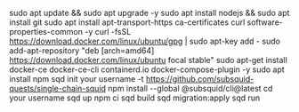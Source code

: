 sudo apt update && sudo apt upgrade -y
sudo apt install nodejs && sudo apt install git
sudo apt install apt-transport-https ca-certificates curl software-properties-common -y
curl -fsSL https://download.docker.com/linux/ubuntu/gpg | sudo apt-key add -
sudo add-apt-repository "deb [arch=amd64] https://download.docker.com/linux/ubuntu focal stable" 
sudo apt-get install docker-ce docker-ce-cli containerd.io docker-compose-plugin -y
sudo apt install npm
sqd init your username -t https://github.com/subsquid-quests/single-chain-squid
npm install --global @subsquid/cli@latest
cd your username
sqd up
npm ci
sqd build
sqd migration:apply
sqd run

